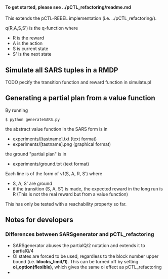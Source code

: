 #### To get started, please see ../pCTL_refactoring/readme.md

This extends the pCTL-REBEL implementation (i.e. ../pCTL_refactoring/).

q(R,A,S,S') is the q-function where

- R is the reward
- A is the action
- S is current state
- S' is the next state

## Simulate all SARS tuples in a RMDP

TODO
pecify the transition function and reward function in simulate.pl




## Generating a partial plan from a value function

By running
```console
$ python generateSARS.py
```

the abstract value function in the SARS form is in
- experiments/[tastname].txt (text format)
- experiments/[tastname].png (graphical format)

the ground "partial plan" is in
- experiments/ground.txt (text format)

Each line is of the form of vf(S, A, R, S') where
- S, A, S' are ground
- if the transition (S, A, S') is made, the expected reward in the long run is R (This is not the real reward but from a value function)


This has only be tested with a reachability property so far.


## Notes for developers
### Differences between SARSgenerator and pCTL_refactoring

- SARSgenerator abuses the partialQ/2 notation and extends it to partialQ/4
- OI states are forced to be used, regardless to the block number upper bound (i.e. **blocks_limit/1**). This can be turned off by setting **oi_option(flexible)**, which gives the same oi effect as pCTL_refactoring
-




###
